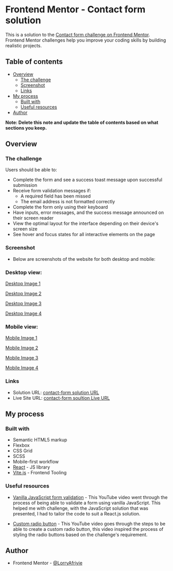 # Frontend Mentor - Contact form solution

This is a solution to the [Contact form challenge on Frontend Mentor](https://www.frontendmentor.io/challenges/contact-form--G-hYlqKJj). Frontend Mentor challenges help you improve your coding skills by building realistic projects.

## Table of contents

- [Overview](#overview)
  - [The challenge](#the-challenge)
  - [Screenshot](#screenshot)
  - [Links](#links)
- [My process](#my-process)
  - [Built with](#built-with)
  - [Useful resources](#useful-resources)
- [Author](#author)

**Note: Delete this note and update the table of contents based on what sections you keep.**

## Overview

### The challenge

Users should be able to:

- Complete the form and see a success toast message upon successful submission
- Receive form validation messages if:
  - A required field has been missed
  - The email address is not formatted correctly
- Complete the form only using their keyboard
- Have inputs, error messages, and the success message announced on their screen reader
- View the optimal layout for the interface depending on their device's screen size
- See hover and focus states for all interactive elements on the page

### Screenshot

- Below are screenshots of the website for both desktop and mobile:

### Desktop view:

[Desktop Image 1](./public/images/screenshots/Desktop_view.jpeg)

[Desktop Image 2](./public/images/screenshots/Desktop_view_error_state.jpeg)

[Desktop Image 3](./public/images/screenshots/Desktop_view_error_state_and_validation_error.jpeg)

[Desktop Image 4](./public/images/screenshots/Desktop_view_form_complete_state.jpeg)

### Mobile view:

[Mobile Image 1](./public/images/screenshots/Mobile_view.jpeg)

[Mobile Image 2](./public/images/screenshots/Mobile_view_error_state.jpeg)

[Mobile Image 3](./public/images/screenshots/Mobile_view_error_state_and_validation_error.jpeg)

[Mobile Image 4](./public/images/screenshots/Mobile_view_form_complete_state.jpeg)

### Links

- Solution URL: [contact-form solution URL](https://github.com/LorryAfriyie/contact-form)
- Live Site URL: [contact-form soultion Live URL](https://lorryafriyie.github.io/contact-form/)

## My process

### Built with

- Semantic HTML5 markup
- Flexbox
- CSS Grid
- SCSS
- Mobile-first workflow
- [React](https://reactjs.org/) - JS library
- [Vite.js](https://vitejs.dev/) - Frontend Tooling

### Useful resources

- [Vanilla JavaScript form validation](https://www.youtube.com/watch?v=wzrHNx9WTFQ&t=1015s) - This YouTube video went through the process of being able to validate a form using vanilla JavaScript. This helped me with challenge, with the JavaScript solution that was presented, I had to tailor the code to suit a React.js solution.

- [Custom radio button](https://www.youtube.com/watch?v=sSF0bXFUFGM&t=39s) - This YouTube video goes through the steps to be able to create a custom radio button, this video inspired the process of styling the radio buttons based on the challenge's requirement.

## Author

- Frontend Mentor - [@LorryAfriyie](https://www.frontendmentor.io/profile/LorryAfriyie)
